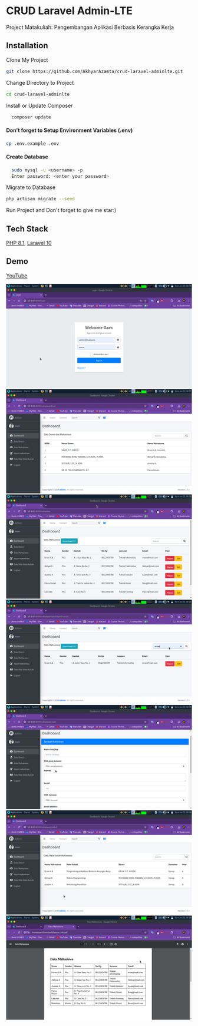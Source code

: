 
# CRUD Laravel Admin-LTE

Project Matakuliah: Pengembangan Aplikasi Berbasis Kerangka Kerja


## Installation

Clone My Project
   ```bash
  git clone https://github.com/AkhyarAzamta/crud-laravel-adminlte.git
``` 
Change Directory to Project
   ```bash
  cd crud-laravel-adminlte
``` 
Install or Update Composer
```bash
  composer update
  ```
  #### Don't forget to Setup Environment Variables (.env)
  ```bash
  cp .env.example .env
  ```
#### Create Database
```bash
  sudo mysql -u <username> -p
  Enter password: <enter your password>
  ```
  Migrate to Database
  ```bash
  php artisan migrate --seed
  ```
  Run Project and Don't forget to give me star:)



## Tech Stack

[PHP 8.1](https://www.php.net/), [Laravel 10](https://laravel.com/docs/10.x)


## Demo

[YouTube](https://youtu.be/egHYJZuABcA)


![Login](./public/readmemd/login.png)
![Dosen](./public/readmemd/dosen.png)
![Mahasiswa](./public/readmemd/mahasiswa.png)
![Search](./public/readmemd/search.png)
![Input](./public/readmemd/input.png)
![Nilai](./public/readmemd/nilai.png)
![PDF](./public/readmemd/downloadpdf.png)

